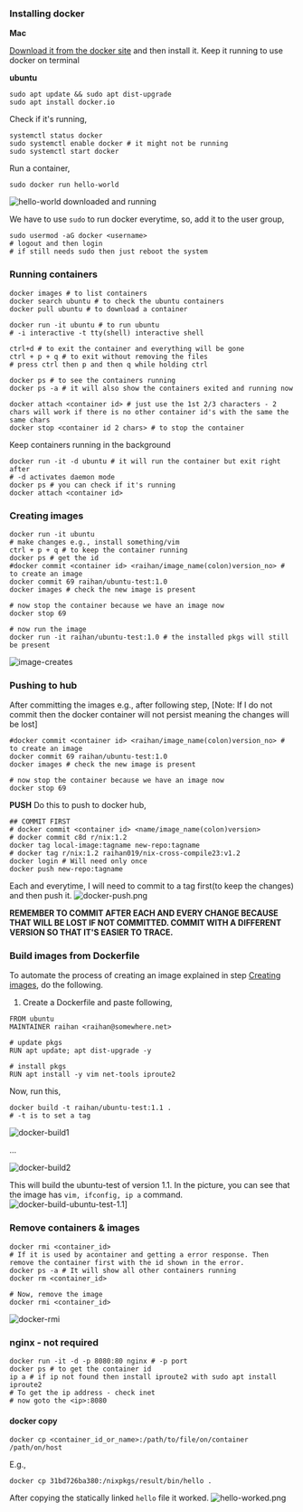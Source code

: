 ### Installing docker
**Mac**

[Download it from the docker site](https://www.docker.com/products/docker-desktop/) and then install it.
Keep it running to use docker on terminal

**ubuntu**
```
sudo apt update && sudo apt dist-upgrade
sudo apt install docker.io
```

Check if it's running,
```
systemctl status docker 
sudo systemctl enable docker # it might not be running
sudo systemctl start docker
```

Run a container,
```
sudo docker run hello-world
```
![hello-world downloaded and running](pictures/hello-world.png)

We have to use `sudo` to run docker everytime, so, add it to the user group,
```
sudo usermod -aG docker <username>
# logout and then login
# if still needs sudo then just reboot the system
```


### Running containers
```
docker images # to list containers
docker search ubuntu # to check the ubuntu containers
docker pull ubuntu # to download a container

docker run -it ubuntu # to run ubuntu 
# -i interactive -t tty(shell) interactive shell

ctrl+d # to exit the container and everything will be gone
ctrl + p + q # to exit without removing the files
# press ctrl then p and then q while holding ctrl

docker ps # to see the containers running
docker ps -a # it will also show the containers exited and running now

docker attach <container id> # just use the 1st 2/3 characters - 2 chars will work if there is no other container id's with the same the same chars
docker stop <container id 2 chars> # to stop the container
```

Keep containers running in the background
```
docker run -it -d ubuntu # it will run the container but exit right after
# -d activates daemon mode
docker ps # you can check if it's running
docker attach <container id> 
```

### Creating images
```
docker run -it ubuntu
# make changes e.g., install something/vim
ctrl + p + q # to keep the container running
docker ps # get the id
#docker commit <container id> <raihan/image_name(colon)version_no> # to create an image
docker commit 69 raihan/ubuntu-test:1.0
docker images # check the new image is present

# now stop the container because we have an image now
docker stop 69

# now run the image
docker run -it raihan/ubuntu-test:1.0 # the installed pkgs will still be present
```
![image-creates](pictures/creating-images.png)

### Pushing to hub
After committing the images e.g., after following step,
[Note: If I do not commit then the docker container will not persist meaning the changes will be lost]
```
#docker commit <container id> <raihan/image_name(colon)version_no> # to create an image
docker commit 69 raihan/ubuntu-test:1.0
docker images # check the new image is present

# now stop the container because we have an image now
docker stop 69
```
**PUSH**
Do this to push to docker hub,
```
## COMMIT FIRST
# docker commit <container id> <name/image_name(colon)version>
# docker commit c8d r/nix:1.2
docker tag local-image:tagname new-repo:tagname
# docker tag r/nix:1.2 raihan019/nix-cross-compile23:v1.2
docker login # Will need only once
docker push new-repo:tagname
```
Each and everytime, I will need to commit to a tag first(to keep the changes) and then push it.
![docker-push.png](pictures/docker-push.png)


**REMEMBER TO COMMIT AFTER EACH AND EVERY CHANGE BECAUSE THAT WILL BE LOST IF NOT COMMITTED. COMMIT WITH A DIFFERENT VERSION SO THAT IT'S EASIER TO TRACE.**

### Build images from Dockerfile
To automate the process of creating an image explained in step [Creating images](https://github.com/mdrahmed/cheatsheets/blob/main/docker/docker-init.md#creating-images), do the following.
1. Create a Dockerfile and paste following,
```
FROM ubuntu
MAINTAINER raihan <raihan@somewhere.net>

# update pkgs
RUN apt update; apt dist-upgrade -y

# install pkgs
RUN apt install -y vim net-tools iproute2
```
Now, run this,
```
docker build -t raihan/ubuntu-test:1.1 .
# -t is to set a tag
```

![docker-build1](pictures/docker-build1.png)

...

![docker-build2](pictures/docker-build2.png)

This will build the ubuntu-test of version 1.1. In the picture, you can see that the image has `vim, ifconfig, ip a` command. 
![docker-build-ubuntu-test-1.1](pictures/docker-build3.png)]

### Remove containers & images
```
docker rmi <container_id>
# If it is used by acontainer and getting a error response. Then remove the container first with the id shown in the error.
docker ps -a # It will show all other containers running
docker rm <container_id>

# Now, remove the image
docker rmi <container_id>
```
![docker-rmi](pictures/docker-rmi.png)

### nginx - not required
```
docker run -it -d -p 8080:80 nginx # -p port
docker ps # to get the container id
ip a # if ip not found then install iproute2 with sudo apt install iproute2 
# To get the ip address - check inet
# now goto the <ip>:8080
```

#### docker copy
```
docker cp <container_id_or_name>:/path/to/file/on/container /path/on/host
```
E.g.,
```
docker cp 31bd726ba380:/nixpkgs/result/bin/hello .
```

After copying the statically linked `hello` file it worked. 
![hello-worked.png](pictures/hello-worked.png)

